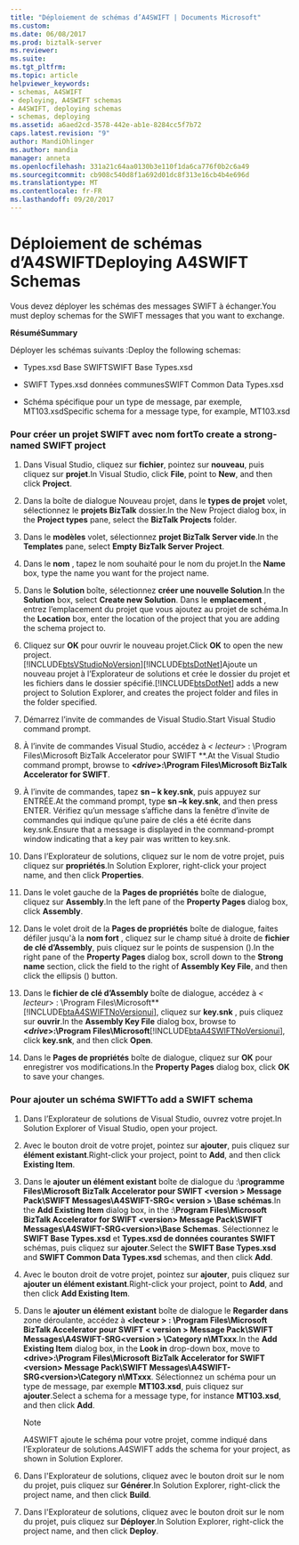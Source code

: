 ```yaml
---
title: "Déploiement de schémas d’A4SWIFT | Documents Microsoft"
ms.custom: 
ms.date: 06/08/2017
ms.prod: biztalk-server
ms.reviewer: 
ms.suite: 
ms.tgt_pltfrm: 
ms.topic: article
helpviewer_keywords:
- schemas, A4SWIFT
- deploying, A4SWIFT schemas
- A4SWIFT, deploying schemas
- schemas, deploying
ms.assetid: a6aed2cd-3578-442e-ab1e-8284cc5f7b72
caps.latest.revision: "9"
author: MandiOhlinger
ms.author: mandia
manager: anneta
ms.openlocfilehash: 331a21c64aa0130b3e110f1da6ca776f0b2c6a49
ms.sourcegitcommit: cb908c540d8f1a692d01dc8f313e16cb4b4e696d
ms.translationtype: MT
ms.contentlocale: fr-FR
ms.lasthandoff: 09/20/2017
---
```

# <a name="deploying-a4swift-schemas"></a><span data-ttu-id="4a1b8-102">Déploiement de schémas d’A4SWIFT</span><span class="sxs-lookup"><span data-stu-id="4a1b8-102">Deploying A4SWIFT Schemas</span></span>
<span data-ttu-id="4a1b8-103">Vous devez déployer les schémas des messages SWIFT à échanger.</span><span class="sxs-lookup"><span data-stu-id="4a1b8-103">You must deploy schemas for the SWIFT messages that you want to exchange.</span></span>  
  
 <span data-ttu-id="4a1b8-104">**Résumé**</span><span class="sxs-lookup"><span data-stu-id="4a1b8-104">**Summary**</span></span>  
  
 <span data-ttu-id="4a1b8-105">Déployer les schémas suivants :</span><span class="sxs-lookup"><span data-stu-id="4a1b8-105">Deploy the following schemas:</span></span>  
  
-   <span data-ttu-id="4a1b8-106">Types.xsd Base SWIFT</span><span class="sxs-lookup"><span data-stu-id="4a1b8-106">SWIFT Base Types.xsd</span></span>  
  
-   <span data-ttu-id="4a1b8-107">SWIFT Types.xsd données communes</span><span class="sxs-lookup"><span data-stu-id="4a1b8-107">SWIFT Common Data Types.xsd</span></span>  
  
-   <span data-ttu-id="4a1b8-108">Schéma spécifique pour un type de message, par exemple, MT103.xsd</span><span class="sxs-lookup"><span data-stu-id="4a1b8-108">Specific schema for a message type, for example, MT103.xsd</span></span>  
  
### <a name="to-create-a-strong-named-swift-project"></a><span data-ttu-id="4a1b8-109">Pour créer un projet SWIFT avec nom fort</span><span class="sxs-lookup"><span data-stu-id="4a1b8-109">To create a strong-named SWIFT project</span></span>  
  
1.  <span data-ttu-id="4a1b8-110">Dans Visual Studio, cliquez sur **fichier**, pointez sur **nouveau**, puis cliquez sur **projet**.</span><span class="sxs-lookup"><span data-stu-id="4a1b8-110">In Visual Studio, click **File**, point to **New**, and then click **Project**.</span></span>  
  
2.  <span data-ttu-id="4a1b8-111">Dans la boîte de dialogue Nouveau projet, dans le **types de projet** volet, sélectionnez le **projets BizTalk** dossier.</span><span class="sxs-lookup"><span data-stu-id="4a1b8-111">In the New Project dialog box, in the **Project types** pane, select the **BizTalk Projects** folder.</span></span>  
  
3.  <span data-ttu-id="4a1b8-112">Dans le **modèles** volet, sélectionnez **projet BizTalk Server vide**.</span><span class="sxs-lookup"><span data-stu-id="4a1b8-112">In the **Templates** pane, select **Empty BizTalk Server Project**.</span></span>  
  
4.  <span data-ttu-id="4a1b8-113">Dans le **nom** , tapez le nom souhaité pour le nom du projet.</span><span class="sxs-lookup"><span data-stu-id="4a1b8-113">In the **Name** box, type the name you want for the project name.</span></span>  
  
5.  <span data-ttu-id="4a1b8-114">Dans le **Solution** boîte, sélectionnez **créer une nouvelle Solution**.</span><span class="sxs-lookup"><span data-stu-id="4a1b8-114">In the **Solution** box, select **Create new Solution**.</span></span> <span data-ttu-id="4a1b8-115">Dans le **emplacement** , entrez l’emplacement du projet que vous ajoutez au projet de schéma.</span><span class="sxs-lookup"><span data-stu-id="4a1b8-115">In the **Location** box, enter the location of the project that you are adding the schema project to.</span></span>  
  
6.  <span data-ttu-id="4a1b8-116">Cliquez sur **OK** pour ouvrir le nouveau projet.</span><span class="sxs-lookup"><span data-stu-id="4a1b8-116">Click **OK** to open the new project.</span></span>  
    [!INCLUDE[btsVStudioNoVersion](../../includes/btsvstudionoversion-md.md)]<span data-ttu-id="4a1b8-117">[!INCLUDE[btsDotNet](../../includes/btsdotnet-md.md)]Ajoute un nouveau projet à l’Explorateur de solutions et crée le dossier du projet et les fichiers dans le dossier spécifié.</span><span class="sxs-lookup"><span data-stu-id="4a1b8-117">[!INCLUDE[btsDotNet](../../includes/btsdotnet-md.md)] adds a new project to Solution Explorer, and creates the project folder and files in the folder specified.</span></span>  
  
7.  <span data-ttu-id="4a1b8-118">Démarrez l’invite de commandes de Visual Studio.</span><span class="sxs-lookup"><span data-stu-id="4a1b8-118">Start Visual Studio command prompt.</span></span>  
  
8.  <span data-ttu-id="4a1b8-119">À l’invite de commandes Visual Studio, accédez à  **\<* lecteur*> : \Program Files\Microsoft BizTalk Accelerator pour SWIFT **.</span><span class="sxs-lookup"><span data-stu-id="4a1b8-119">At the Visual Studio command prompt, browse to **\<*drive*>:\Program Files\Microsoft BizTalk Accelerator for SWIFT**.</span></span>  
  
9. <span data-ttu-id="4a1b8-120">À l’invite de commandes, tapez **sn – k key.snk**, puis appuyez sur ENTRÉE.</span><span class="sxs-lookup"><span data-stu-id="4a1b8-120">At the command prompt, type **sn –k key.snk**, and then press ENTER.</span></span> <span data-ttu-id="4a1b8-121">Vérifiez qu’un message s’affiche dans la fenêtre d’invite de commandes qui indique qu’une paire de clés a été écrite dans key.snk.</span><span class="sxs-lookup"><span data-stu-id="4a1b8-121">Ensure that a message is displayed in the command-prompt window indicating that a key pair was written to key.snk.</span></span>  
  
10. <span data-ttu-id="4a1b8-122">Dans l’Explorateur de solutions, cliquez sur le nom de votre projet, puis cliquez sur **propriétés**.</span><span class="sxs-lookup"><span data-stu-id="4a1b8-122">In Solution Explorer, right-click your project name, and then click **Properties**.</span></span>  
  
11. <span data-ttu-id="4a1b8-123">Dans le volet gauche de la **Pages de propriétés** boîte de dialogue, cliquez sur **Assembly**.</span><span class="sxs-lookup"><span data-stu-id="4a1b8-123">In the left pane of the **Property Pages** dialog box, click **Assembly**.</span></span>  
  
12. <span data-ttu-id="4a1b8-124">Dans le volet droit de la **Pages de propriétés** boîte de dialogue, faites défiler jusqu'à la **nom fort** , cliquez sur le champ situé à droite de **fichier de clé d’Assembly**, puis cliquez sur le points de suspension ().</span><span class="sxs-lookup"><span data-stu-id="4a1b8-124">In the right pane of the **Property Pages** dialog box, scroll down to the **Strong name** section, click the field to the right of **Assembly Key File**, and then click the ellipsis () button.</span></span>  
  
13. <span data-ttu-id="4a1b8-125">Dans le **fichier de clé d’Assembly** boîte de dialogue, accédez à  **\<* lecteur*> : \Program Files\Microsoft**[!INCLUDE[btaA4SWIFTNoVersionui](../../includes/btaa4swiftnoversionui-md.md)], cliquez sur **key.snk** , puis cliquez sur **ouvrir**.</span><span class="sxs-lookup"><span data-stu-id="4a1b8-125">In the **Assembly Key File** dialog box, browse to **\<*drive*>:\Program Files\Microsoft**[!INCLUDE[btaA4SWIFTNoVersionui](../../includes/btaa4swiftnoversionui-md.md)], click **key.snk**, and then click **Open**.</span></span>  
  
14. <span data-ttu-id="4a1b8-126">Dans le **Pages de propriétés** boîte de dialogue, cliquez sur **OK** pour enregistrer vos modifications.</span><span class="sxs-lookup"><span data-stu-id="4a1b8-126">In the **Property Pages** dialog box, click **OK** to save your changes.</span></span>  
  
### <a name="to-add-a-swift-schema"></a><span data-ttu-id="4a1b8-127">Pour ajouter un schéma SWIFT</span><span class="sxs-lookup"><span data-stu-id="4a1b8-127">To add a SWIFT schema</span></span>  
  
1.  <span data-ttu-id="4a1b8-128">Dans l’Explorateur de solutions de Visual Studio, ouvrez votre projet.</span><span class="sxs-lookup"><span data-stu-id="4a1b8-128">In Solution Explorer of Visual Studio, open your project.</span></span>  
  
2.  <span data-ttu-id="4a1b8-129">Avec le bouton droit de votre projet, pointez sur **ajouter**, puis cliquez sur **élément existant**.</span><span class="sxs-lookup"><span data-stu-id="4a1b8-129">Right-click your project, point to **Add**, and then click **Existing Item**.</span></span>  
  
3.  <span data-ttu-id="4a1b8-130">Dans le **ajouter un élément existant** boîte de dialogue du :\\**programme Files\Microsoft BizTalk Accelerator pour SWIFT \<version > Message Pack\SWIFT Messages\A4SWIFT-SRG\< version > \Base schémas**.</span><span class="sxs-lookup"><span data-stu-id="4a1b8-130">In the **Add Existing Item** dialog box, in the :\\**Program Files\Microsoft BizTalk Accelerator for SWIFT \<version> Message Pack\SWIFT Messages\A4SWIFT-SRG\<version>\Base Schemas**.</span></span> <span data-ttu-id="4a1b8-131">Sélectionnez le **SWIFT Base Types.xsd** et **Types.xsd de données courantes SWIFT** schémas, puis cliquez sur **ajouter**.</span><span class="sxs-lookup"><span data-stu-id="4a1b8-131">Select the **SWIFT Base Types.xsd** and **SWIFT Common Data Types.xsd** schemas, and then click **Add**.</span></span>  
  
4.  <span data-ttu-id="4a1b8-132">Avec le bouton droit de votre projet, pointez sur **ajouter**, puis cliquez sur **ajouter un élément existant**.</span><span class="sxs-lookup"><span data-stu-id="4a1b8-132">Right-click your project, point to **Add**, and then click **Add Existing Item**.</span></span>  
  
5.  <span data-ttu-id="4a1b8-133">Dans le **ajouter un élément existant** boîte de dialogue le **Regarder dans** zone déroulante, accédez à  **\<lecteur > : \Program Files\Microsoft BizTalk Accelerator pour SWIFT \< version > Message Pack\SWIFT Messages\A4SWIFT-SRG\<version > \Category n\MTxxx**.</span><span class="sxs-lookup"><span data-stu-id="4a1b8-133">In the **Add Existing Item** dialog box, in the **Look in** drop-down box, move to **\<drive>:\Program Files\Microsoft BizTalk Accelerator for SWIFT \<version> Message Pack\SWIFT Messages\A4SWIFT-SRG\<version>\Category n\MTxxx**.</span></span> <span data-ttu-id="4a1b8-134">Sélectionnez un schéma pour un type de message, par exemple **MT103.xsd**, puis cliquez sur **ajouter**.</span><span class="sxs-lookup"><span data-stu-id="4a1b8-134">Select a schema for a message type, for instance **MT103.xsd**, and then click **Add**.</span></span>  
  
    > [!NOTE]
    >  <span data-ttu-id="4a1b8-135">A4SWIFT ajoute le schéma pour votre projet, comme indiqué dans l’Explorateur de solutions.</span><span class="sxs-lookup"><span data-stu-id="4a1b8-135">A4SWIFT adds the schema for your project, as shown in Solution Explorer.</span></span>  
  
6.  <span data-ttu-id="4a1b8-136">Dans l'Explorateur de solutions, cliquez avec le bouton droit sur le nom du projet, puis cliquez sur **Générer**.</span><span class="sxs-lookup"><span data-stu-id="4a1b8-136">In Solution Explorer, right-click the project name, and then click **Build**.</span></span>  
  
7.  <span data-ttu-id="4a1b8-137">Dans l'Explorateur de solutions, cliquez avec le bouton droit sur le nom du projet, puis cliquez sur **Déployer**.</span><span class="sxs-lookup"><span data-stu-id="4a1b8-137">In Solution Explorer, right-click the project name, and then click **Deploy**.</span></span>